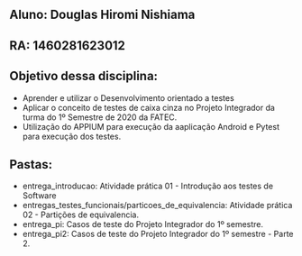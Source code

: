 ## Aluno: Douglas Hiromi Nishiama
## RA: 1460281623012

## Objetivo dessa disciplina: 
* Aprender e utilizar o Desenvolvimento orientado a testes
* Aplicar o conceito de testes de caixa cinza no Projeto Integrador da turma do 1º Semestre de 2020 da FATEC.
* Utilização do APPIUM para execução da aaplicação Android e Pytest para execução dos testes.

## Pastas: 
* entrega_introducao: Atividade prática 01 - Introdução aos testes de Software
* entregas_testes_funcionais/particoes_de_equivalencia: Atividade prática 02 - Partições de equivalencia.
* entrega_pi: Casos de teste do Projeto Integrador do 1º semestre.
* entrega_pi2: Casos de teste do Projeto Integrador do 1º semestre - Parte 2.
